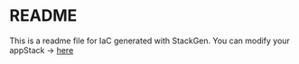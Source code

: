 # README
This is a readme file for IaC generated with StackGen.
You can modify your appStack -> [here](http://main.dev.stackgen.com/appstacks/d0f00947-0989-4c4e-9ae9-c472524abd1e)

